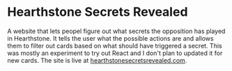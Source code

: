 Hearthstone Secrets Revealed
============================

A website that lets peopel figure out what secrets the opposition has played in Hearthstone. It tells
the user what the possible actions are and allows them to filter out cards based on what should have
triggered a secret. This was mostly an experiment to try out React and I don't plan to updated it for new cards. 
The site is live at [hearthstonesecretsrevealed.com](http://hearthstonesecretsrevealed.com/).
